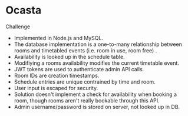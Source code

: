 # Ocasta
Challenge

- Implemented in Node.js and MySQL.
- The database implementation is a one-to-many relationship between rooms and timetabled events (i.e. room in use, room free) .
- Availability is looked up in the schedule table.
- Modifiying a rooms availability modifies the current timetable event.
- JWT tokens are used to authenticate admin API calls.
- Room IDs are creation timestamps.
- Schedule entries are unique contrained by time and room.
- User input is escaped for security.
- Solution doesn't implement a check for availability when booking a room, though rooms aren't really bookable through this API.
- Admin username/password is stored on server, not looked up in DB.
